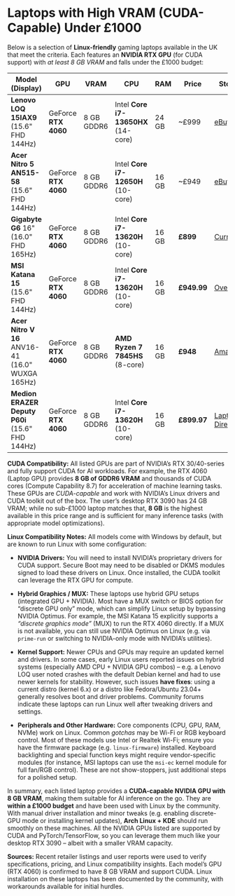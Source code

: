 # Laptops with High VRAM (CUDA-Capable) Under £1000

Below is a selection of **Linux-friendly** gaming laptops available in the UK that meet the criteria. Each features an **NVIDIA RTX GPU** (for CUDA support) with *at least 8 GB VRAM* and falls under the £1000 budget:

| **Model** (Display)                              | **GPU**              | **VRAM**   | **CPU**                             | **RAM** | **Price**   | **Store Link**                                                                                                                                 |
| ------------------------------------------------ | -------------------- | ---------- | ----------------------------------- | ------- | ----------- | ---------------------------------------------------------------------------------------------------------------------------------------------- |
| **Lenovo LOQ 15IAX9** (15.6" FHD 144Hz)          | GeForce **RTX 4060** | 8 GB GDDR6 | Intel **Core i7-13650HX** (14-core) | 24 GB   | \~£999      | [eBuyer](https://www.ebuyer.com/2277990-lenovo-loq-15irx9-15-6-inch-gaming-laptop-intel-core-i7-13650hx-rtx-83dv00k6uk)                        |
| **Acer Nitro 5 AN515-58** (15.6" FHD 144Hz)      | GeForce **RTX 4060** | 8 GB GDDR6 | Intel **Core i7-12650H** (10-core)  | 16 GB   | \~£949      | [eBuyer](https://www.ebuyer.com/1855829-acer-nitro-5-an515-58-15-6-inch-gaming-laptop-intel-core-i7-12650h-nh-qm0ek-00c)                       |
| **Gigabyte G6** 16" (16.0" FHD 165Hz)            | GeForce **RTX 4060** | 8 GB GDDR6 | Intel **Core i7-13620H** (10-core)  | 16 GB   | **£899**    | [Currys](https://www.currys.co.uk/products/gigabyte-g6-16-gaming-laptop-intel-core-i7-rtx-4060-1-tb-ssd-10261810.html)                         |
| **MSI Katana 15** (15.6" FHD 144Hz)              | GeForce **RTX 4060** | 8 GB GDDR6 | Intel **Core i7-13620H** (10-core)  | 16 GB   | **£949.99** | [Overclockers](https://www.overclockers.co.uk/msi-katana-15-nvidia-rtx-4060-16gb-15.6-144hz-intel-i7-13620h-gaming-laptop-lap-msi-02396.html)  |
| **Acer Nitro V 16** ANV16-41 (16.0" WUXGA 165Hz) | GeForce **RTX 4060** | 8 GB GDDR6 | **AMD Ryzen 7 7845HS** (8-core)     | 16 GB   | **£948**    | [Amazon UK](https://www.amazon.co.uk/Acer-Nitro-ANV16-41-Gaming-Laptop/dp/B0CTD3RJNW)                                                          |
| **Medion ERAZER Deputy P60i** (15.6" FHD 144Hz)  | GeForce **RTX 4060** | 8 GB GDDR6 | Intel **Core i7-13620H** (10-core)  | 16 GB   | **£899.97** | [Laptops Direct](https://www.laptopsdirect.co.uk/medion-erazer-deputy-p60i-intel-core-i7-16gb-ram-1tb-ssd-rtx-4060-144hz-30038625/version.asp) |

**CUDA Compatibility:** All listed GPUs are part of NVIDIA’s RTX 30/40-series and fully support CUDA for AI workloads. For example, the RTX 4060 (Laptop GPU) provides **8 GB of GDDR6 VRAM** and thousands of CUDA cores (Compute Capability 8.7) for acceleration of machine learning tasks. These GPUs are *CUDA-capable* and work with NVIDIA’s Linux drivers and CUDA toolkit out of the box. The user’s desktop RTX 3090 has 24 GB VRAM; while no sub-£1000 laptop matches that, **8 GB** is the highest available in this price range and is sufficient for many inference tasks (with appropriate model optimizations).

**Linux Compatibility Notes:** All models come with Windows by default, but are known to run Linux with some configuration:

* **NVIDIA Drivers:** You will need to install NVIDIA’s proprietary drivers for CUDA support. Secure Boot may need to be disabled or DKMS modules signed to load these drivers on Linux. Once installed, the CUDA toolkit can leverage the RTX GPU for compute.

* **Hybrid Graphics / MUX:** These laptops use hybrid GPU setups (integrated GPU + NVIDIA). Most have a MUX switch or BIOS option for “discrete GPU only” mode, which can simplify Linux setup by bypassing NVIDIA Optimus. For example, the MSI Katana 15 explicitly supports a *“discrete graphics mode”* (MUX) to run the RTX 4060 directly. If a MUX is not available, you can still use NVIDIA Optimus on Linux (e.g. via `prime-run` or switching to NVIDIA-only mode with NVIDIA’s utilities).

* **Kernel Support:** Newer CPUs and GPUs may require an updated kernel and drivers. In some cases, early Linux users reported issues on hybrid systems (especially AMD CPU + NVIDIA GPU combos) – e.g. a Lenovo LOQ user noted crashes with the default Debian kernel and had to use newer kernels for stability. However, such issues **have fixes**: using a current distro (kernel 6.x) or a distro like Fedora/Ubuntu 23.04+ generally resolves boot and driver problems. Community forums indicate these laptops can run Linux well after tweaking drivers and settings.

* **Peripherals and Other Hardware:** Core components (CPU, GPU, RAM, NVMe) work on Linux. Common *gotchas* may be Wi-Fi or RGB keyboard control. Most of these models use Intel or Realtek Wi-Fi; ensure you have the firmware package (e.g. `linux-firmware`) installed. Keyboard backlighting and special function keys might require vendor-specific modules (for instance, MSI laptops can use the `msi-ec` kernel module for full fan/RGB control). These are not show-stoppers, just additional steps for a polished setup.

In summary, each listed laptop provides a **CUDA-capable NVIDIA GPU with 8 GB VRAM**, making them suitable for AI inference on the go. They are **within a £1000 budget** and have been used with Linux by the community. With manual driver installation and minor tweaks (e.g. enabling discrete-GPU mode or installing kernel updates), **Arch Linux + KDE** should run smoothly on these machines. All the NVIDIA GPUs listed are supported by CUDA and PyTorch/TensorFlow, so you can leverage them much like your desktop RTX 3090 – albeit with a smaller VRAM capacity.

**Sources:** Recent retailer listings and user reports were used to verify specifications, pricing, and Linux compatibility insights. Each model’s GPU (RTX 4060) is confirmed to have 8 GB VRAM and support CUDA. Linux installation on these laptops has been documented by the community, with workarounds available for initial hurdles.
